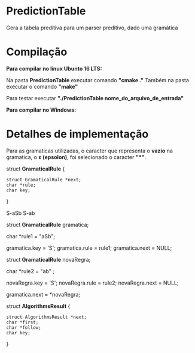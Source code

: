 # PredictionTable
Gera a tabela preditiva para um parser preditivo, dado uma gramática

# Compilação

**Para compilar no linux Ubunto 16 LTS:**

Na pasta **PredictionTable** executar comando **"cmake ."**
Também na pasta executar o comando **"make"**

Para testar executar **"./PredictionTable nome_do_arquivo_de_entrada"**

**Para compilar no Windows:**

# Detalhes de implementação

Para as gramaticas utilizadas, o caracter que representa o **vazio** na gramatica, o **ε (epsolon)**, foi selecionado o caracter **"*"**.

struct **GramaticalRule**
{

    struct GramaticalRule *next;
    char *rule;
    char key;
      
}

S-aSb
S-ab

struct **GramaticalRule** gramatica;

char *rule1 = "aSb";


gramatica.key = 'S';
gramatica.rule = rule1;
gramatica.next = NULL;

struct **GramaticalRule** novaRegra;

char *rule2 = "ab" ;

novaRegra.key = 'S';
novaRegra.rule = rule2;
novaRegra.next = NULL;

gramatica.next = *novaRegra;


struct **AlgorithmsResult**
{

    struct AlgorithmsResult *next;
    char *first;
    char *follow;
    char key;
	
}
